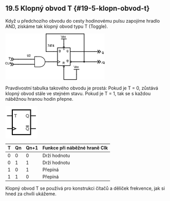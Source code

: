 ## 19.5 Klopný obvod T {#19-5-klopn-obvod-t}

Když u předchozího obvodu do cesty hodinovému pulsu zapojíme hradlo AND, získáme tak klopný obvod typu T (Toggle).

![239-1.png](images/000069.png)

Pravdivostní tabulka takového obvodu je prostá: Pokud je T = 0, zůstává klopný obvod stále ve stejném stavu. Pokud je T = 1, tak se s každou náběžnou hranou hodin přepne.

![239-2.png](images/000013.png)

| T | Qn | Qn+1 | Funkce při náběžné hraně Clk |
| --- | --- | --- | --- |
| 0 | 0 | 0 | Drží hodnotu |
| 0 | 1 | 1 | Drží hodnotu |
| 1 | 0 | 1 | Přepíná |
| 1 | 1 | 0 | Přepíná |

Klopný obvod T se používá pro konstrukci čítačů a děliček frekvence, jak si hned za chvíli ukážeme.